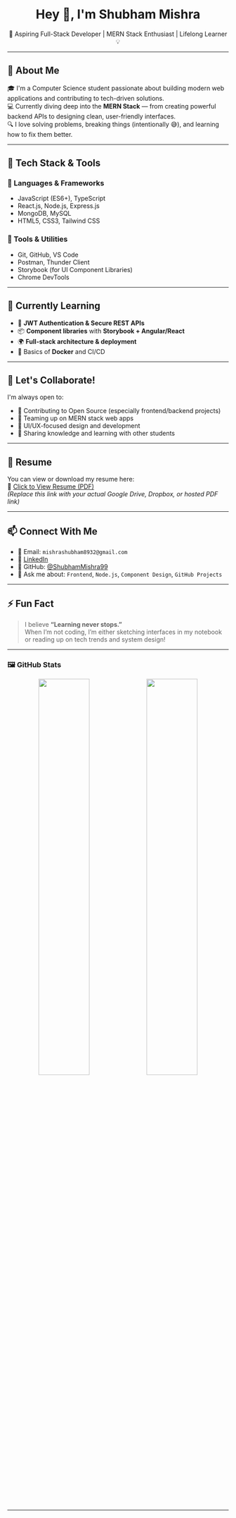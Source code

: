 <h1 align="center">Hey 👋, I'm Shubham Mishra</h1>
<p align="center">🚀 Aspiring Full-Stack Developer | MERN Stack Enthusiast | Lifelong Learner 💡</p>

---

## 🌟 About Me

🎓 I'm a Computer Science student passionate about building modern web applications and contributing to tech-driven solutions.  
💻 Currently diving deep into the **MERN Stack** — from creating powerful backend APIs to designing clean, user-friendly interfaces.  
🔍 I love solving problems, breaking things (intentionally 😅), and learning how to fix them better.

---

## 💼 Tech Stack & Tools

### 🚀 Languages & Frameworks
- JavaScript (ES6+), TypeScript
- React.js, Node.js, Express.js
- MongoDB, MySQL
- HTML5, CSS3, Tailwind CSS

### 🧰 Tools & Utilities
- Git, GitHub, VS Code
- Postman, Thunder Client
- Storybook (for UI Component Libraries)
- Chrome DevTools

---

## 🌱 Currently Learning

- 🔁 **JWT Authentication & Secure REST APIs**
- 📦 **Component libraries** with **Storybook + Angular/React**
- 🌍 **Full-stack architecture & deployment**
- 🐳 Basics of **Docker** and CI/CD

---

## 🤝 Let's Collaborate!

I'm always open to:
- 🔧 Contributing to Open Source (especially frontend/backend projects)
- 🤝 Teaming up on MERN stack web apps
- 🧩 UI/UX-focused design and development
- 📖 Sharing knowledge and learning with other students

---

## 📄 Resume

You can view or download my resume here:  
📎 [Click to View Resume (PDF)](https://voluble-griffin-7d586b.netlify.app/)  
*(Replace this link with your actual Google Drive, Dropbox, or hosted PDF link)*

---

## 📫 Connect With Me

- 📧 Email: `mishrashubham8932@gmail.com` 
- 🔗 [LinkedIn](https://www.linkedin.com/in/shubham-mishra-36b468326/) 
- 🐙 GitHub: [@ShubhamMishra99](https://github.com/ShubhamMishra99)
- 💬 Ask me about: `Frontend`, `Node.js`, `Component Design`, `GitHub Projects`

---

## ⚡ Fun Fact

> I believe **“Learning never stops.”**  
When I’m not coding, I’m either sketching interfaces in my notebook or reading up on tech trends and system design!

---

### 🖼 GitHub Stats

<p align="center">
  <img src="https://github-readme-stats.vercel.app/api?username=ShubhamMishra99&show_icons=true&theme=tokyonight" width="48%" />
  <img src="https://github-readme-streak-stats.herokuapp.com/?user=ShubhamMishra99&theme=tokyonight" width="48%" />
</p>

---

